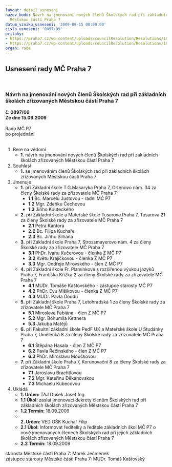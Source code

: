 ```yaml
---
layout: detail_usneseni
nazev_bodu: Návrh na jmenování nových členů Školských rad při základních školách zřizovaných
  Městskou částí Praha 7
datum_vzniku_usneseni: '2009-09-15 00:00:00'
cislo_usneseni: '0897/09'
prilohy:
- https://praha7.cz/wp-content/uploads/councilResolution/Resolutions/18518/46-usnesen%c3%ad_1609r_z_2006.doc
- https://praha7.cz/wp-content/uploads/councilResolution/Resolutions/18518/46-volebn%c3%ad_%c5%99%c3%a1d_%c5%a1r_od_r._2009.doc
organ: rada
---
```

<div id="ucUsn_pList" class="usn">
	<span><h2>Usnesení rady MČ Praha 7 </h2>
<br></span><div class="standBody">
<span><h3>Návrh na jmenování nových členů Školských rad při základních školách zřizovaných Městskou částí Praha 7</h3></span><div class="center">
		<strong>č. 0897/09</strong><br>
	</div>
<div class="center">
		<strong>Ze dne 15.09.2009</strong><br><br>
	</div>Rada MČ P7<br> po projednání<br><br><ol>
<li>Bere na vědomí<ul><li>
<strong>1.</strong> návrh na jmenování nových členů Školských rad při základních školách zřizovaných Městskou částí Praha 7 </li></ul>
</li>
<li>Souhlasí<ul><li>
<strong>1.</strong> se jmenováním členů Školských rad při základních školách zřizovaných Městskou částí Praha 7 </li></ul>
</li>
<li>Jmenuje<ul>
<li>
<strong>1.</strong> při Základní škole T.G.Masaryka Praha 7, Ortenovo nám. 34 za členy Školské rady za zřizovatele MČ Praha 7: <ul>
<li>
<strong>1.1</strong> Bc. Marcelu Justovou - radní MČ P7</li>
<li>
<strong>1.2</strong> Mgr. Zdeňku Čechovou</li>
<li>
<strong>1.3</strong> Jiřího Kouteckého</li>
</ul>
</li>
<li>
<strong>2.</strong> při Základní škole a Mateřské škole Tusarova Praha 7, Tusarova 21 za členy Školské rady za zřizovatele MČ Praha 7<ul>
<li>
<strong>2.1</strong> Petra Kantora</li>
<li>
<strong>2.2</strong> Bc. Filipa Kuchaře</li>
<li>
<strong>2.3</strong> Bc. Jiřího Šilhána</li>
</ul>
</li>
<li>
<strong>3.</strong> při Základní škole Praha 7, Strossmayerovo nám. 4 za členy Školské rady za zřizovatele MČ Praha 7<ul>
<li>
<strong>3.1</strong> PhDr. Ivanu Kučerovou - členka Z MČ P7</li>
<li>
<strong>3.2</strong> Květu Krajíčkovou - členka Z MČ P7</li>
<li>
<strong>3.3</strong> Mgr. Ondřeje Mirovského - člen Z MČ P7</li>
</ul>
</li>
<li>
<strong>4.</strong> při Základní škole Fr. Plamínkové s rozšířenou výukou jazyků Praha 7, Františka Křížka 2 za členy Školské rady za zřizovatele MČ Praha 7<ul>
<li>
<strong>4.1</strong> MUDr. Tomáše Kaštovského - zástupce starosty MČ P7</li>
<li>
<strong>4.2</strong> PhDr. Evu Mišíkovou - členka Z MČ P7</li>
<li>
<strong>4.3</strong> MUDr. Pavla Doudu</li>
</ul>
</li>
<li>
<strong>5.</strong> při Základní škole Praha 7, Letohradská 1 za členy Školské rady za zřizovatele MČ Praha 7<ul>
<li>
<strong>5.1</strong> Miroslava Fabiána - člen Z MČ P7</li>
<li>
<strong>5.2</strong> Mgr. Bohumila Kettnera</li>
<li>
<strong>5.3</strong> Jakuba Matějů</li>
</ul>
</li>
<li>
<strong>6.</strong> při Fakultní základní škole PedF UK a Mateřské škole U Studánky Praha 7, Umělecká 8 za členy Školské rady za zřizovatele MČ Praha 7<ul>
<li>
<strong>6.1</strong> Štěpána Hasala - člen Z MČ P7</li>
<li>
<strong>6.2</strong> Pavla Řečinského - člen Z MČ P7</li>
<li>
<strong>6.3</strong> PhDr. Miroslavu Moučkovou</li>
</ul>
</li>
<li>
<strong>7.</strong> při Základní škole Praha 7, Korunovační 8 za členy Školské rady za zřizovatele MČ Praha 7<ul>
<li>
<strong>7.1</strong> Jaroslavu Brachtlovou</li>
<li>
<strong>7.2</strong> Mgr. Kateřinu Děkanovskou</li>
<li>
<strong>7.3</strong> Michaelu Kubecovou                </li>
</ul>
</li>
</ul>
</li>
<li>Ukládá<ul>
<li>
<strong>1. Určen: </strong>TAJ Dušek Josef Ing.</li>
<li>
<strong>1.1 Úkol: </strong>zaslat jmenovací dekrety členům Školských rad při základních školách zřizovaných Městskou částí Praha 7</li>
<li>
<strong>1.2 Termín: </strong>18.09.2009</li>
<li>
<strong><br>2. Určen: </strong>VED OŠK Kuchař Filip</li>
<li>
<strong>2.1 Úkol: </strong>Informovat ředitelky a ředitele základních škol MČ P7 o nově jmenovaných členech Školských rad při jejich základních školách zřizovaných Městskou částí Praha 7 </li>
<li>
<strong>2.2 Termín: </strong>18.09.2009</li>
</ul>
</li>
</ol>starosta Městské části Praha 7: Marek Ječmének<br>zástupce starosty Městské části Praha 7: MUDr. Tomáš Kaštovský 
</div>
</div>